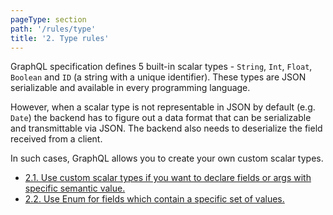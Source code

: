 ```yaml
---
pageType: section
path: '/rules/type'
title: '2. Type rules'
---
```


GraphQL specification defines 5 built-in scalar types - `String`, `Int`, `Float`, `Boolean` and `ID` (a string with a unique identifier). These types are JSON serializable and available in every programming language.

However, when a scalar type is not representable in JSON by default (e.g. `Date`) the backend has to figure out a data format that can be serializable and transmittable via JSON. The backend also needs to deserialize the field received from a client.

In such cases, GraphQL allows you to create your own custom scalar types.

<!-- card-links -->

- [2.1. Use custom scalar types if you want to declare fields or args with specific semantic value.](./type-custom-scalars.md)
- [2.2. Use Enum for fields which contain a specific set of values.](./type-enumerable.md)
